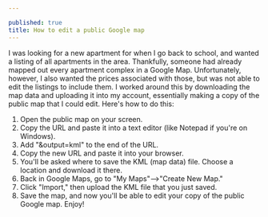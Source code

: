 ```yaml
---

published: true
title: How to edit a public Google map
---
```

I was looking for a new apartment for when I go back to school, and wanted a listing of all apartments in the area. Thankfully, someone had already mapped out every apartment complex in a Google Map. Unfortunately, however, I also wanted the prices associated with those, but was not able to edit the listings to include them. I worked around this by downloading the map data and uploading it into my account, essentially making a copy of the public map that I could edit. Here's how to do this:

1. Open the public map on your screen.
2. Copy the URL and paste it into a text editor (like Notepad if you're on Windows).
3. Add "&output=kml" to the end of the URL.
4. Copy the new URL and paste it into your browser.
5. You'll be asked where to save the KML (map data) file. Choose a location and download it there.
6. Back in Google Maps, go to "My Maps"–>"Create New Map."
7. Click "Import," then upload the KML file that you just saved.
8. Save the map, and now you'll be able to edit your copy of the public Google map. Enjoy!
